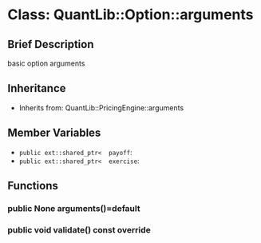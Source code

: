 # Class: QuantLib::Option::arguments

## Brief Description
basic option arguments 

## Inheritance
- Inherits from: QuantLib::PricingEngine::arguments

## Member Variables
- `public ext::shared_ptr<  payoff`: 
- `public ext::shared_ptr<  exercise`: 

## Functions
### public None arguments()=default


### public void validate() const override


